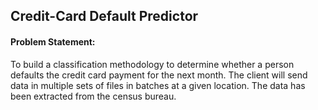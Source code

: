 ## Credit-Card Default Predictor

#### Problem Statement:
    
To build a classification methodology to determine whether a person defaults the credit card payment for the next month. 
The client will send data in multiple sets of files in batches at a given location. The data has been extracted from the census bureau. 
    

